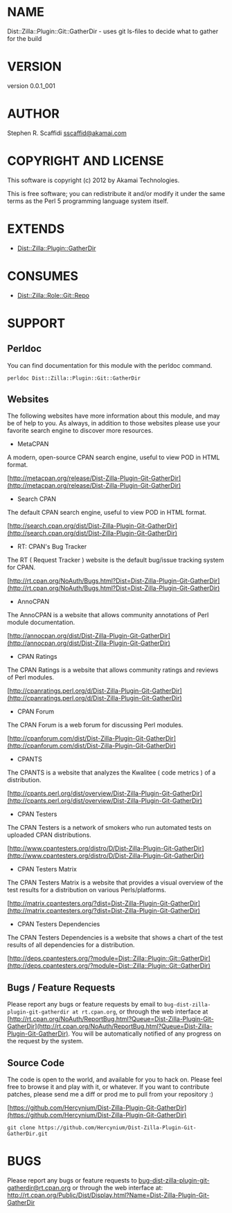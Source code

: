 # NAME

Dist::Zilla::Plugin::Git::GatherDir - uses git ls-files to decide what to gather for the build

# VERSION

version 0.0.1_001

# AUTHOR

Stephen R. Scaffidi <sscaffid@akamai.com>

# COPYRIGHT AND LICENSE

This software is copyright (c) 2012 by Akamai Technologies.

This is free software; you can redistribute it and/or modify it under
the same terms as the Perl 5 programming language system itself.

# EXTENDS

- [Dist::Zilla::Plugin::GatherDir](http://search.cpan.org/perldoc?Dist::Zilla::Plugin::GatherDir)

# CONSUMES

- [Dist::Zilla::Role::Git::Repo](http://search.cpan.org/perldoc?Dist::Zilla::Role::Git::Repo)

# SUPPORT

## Perldoc

You can find documentation for this module with the perldoc command.

    perldoc Dist::Zilla::Plugin::Git::GatherDir

## Websites

The following websites have more information about this module, and may be of help to you. As always,
in addition to those websites please use your favorite search engine to discover more resources.

- MetaCPAN

A modern, open-source CPAN search engine, useful to view POD in HTML format.

[http://metacpan.org/release/Dist-Zilla-Plugin-Git-GatherDir](http://metacpan.org/release/Dist-Zilla-Plugin-Git-GatherDir)

- Search CPAN

The default CPAN search engine, useful to view POD in HTML format.

[http://search.cpan.org/dist/Dist-Zilla-Plugin-Git-GatherDir](http://search.cpan.org/dist/Dist-Zilla-Plugin-Git-GatherDir)

- RT: CPAN's Bug Tracker

The RT ( Request Tracker ) website is the default bug/issue tracking system for CPAN.

[http://rt.cpan.org/NoAuth/Bugs.html?Dist=Dist-Zilla-Plugin-Git-GatherDir](http://rt.cpan.org/NoAuth/Bugs.html?Dist=Dist-Zilla-Plugin-Git-GatherDir)

- AnnoCPAN

The AnnoCPAN is a website that allows community annotations of Perl module documentation.

[http://annocpan.org/dist/Dist-Zilla-Plugin-Git-GatherDir](http://annocpan.org/dist/Dist-Zilla-Plugin-Git-GatherDir)

- CPAN Ratings

The CPAN Ratings is a website that allows community ratings and reviews of Perl modules.

[http://cpanratings.perl.org/d/Dist-Zilla-Plugin-Git-GatherDir](http://cpanratings.perl.org/d/Dist-Zilla-Plugin-Git-GatherDir)

- CPAN Forum

The CPAN Forum is a web forum for discussing Perl modules.

[http://cpanforum.com/dist/Dist-Zilla-Plugin-Git-GatherDir](http://cpanforum.com/dist/Dist-Zilla-Plugin-Git-GatherDir)

- CPANTS

The CPANTS is a website that analyzes the Kwalitee ( code metrics ) of a distribution.

[http://cpants.perl.org/dist/overview/Dist-Zilla-Plugin-Git-GatherDir](http://cpants.perl.org/dist/overview/Dist-Zilla-Plugin-Git-GatherDir)

- CPAN Testers

The CPAN Testers is a network of smokers who run automated tests on uploaded CPAN distributions.

[http://www.cpantesters.org/distro/D/Dist-Zilla-Plugin-Git-GatherDir](http://www.cpantesters.org/distro/D/Dist-Zilla-Plugin-Git-GatherDir)

- CPAN Testers Matrix

The CPAN Testers Matrix is a website that provides a visual overview of the test results for a distribution on various Perls/platforms.

[http://matrix.cpantesters.org/?dist=Dist-Zilla-Plugin-Git-GatherDir](http://matrix.cpantesters.org/?dist=Dist-Zilla-Plugin-Git-GatherDir)

- CPAN Testers Dependencies

The CPAN Testers Dependencies is a website that shows a chart of the test results of all dependencies for a distribution.

[http://deps.cpantesters.org/?module=Dist::Zilla::Plugin::Git::GatherDir](http://deps.cpantesters.org/?module=Dist::Zilla::Plugin::Git::GatherDir)

## Bugs / Feature Requests

Please report any bugs or feature requests by email to `bug-dist-zilla-plugin-git-gatherdir at rt.cpan.org`, or through
the web interface at [http://rt.cpan.org/NoAuth/ReportBug.html?Queue=Dist-Zilla-Plugin-Git-GatherDir](http://rt.cpan.org/NoAuth/ReportBug.html?Queue=Dist-Zilla-Plugin-Git-GatherDir). You will be automatically notified of any
progress on the request by the system.

## Source Code

The code is open to the world, and available for you to hack on. Please feel free to browse it and play
with it, or whatever. If you want to contribute patches, please send me a diff or prod me to pull
from your repository :)

[https://github.com/Hercynium/Dist-Zilla-Plugin-Git-GatherDir](https://github.com/Hercynium/Dist-Zilla-Plugin-Git-GatherDir)

    git clone https://github.com/Hercynium/Dist-Zilla-Plugin-Git-GatherDir.git

# BUGS

Please report any bugs or feature requests to bug-dist-zilla-plugin-git-gatherdir@rt.cpan.org or through the web interface at:
 http://rt.cpan.org/Public/Dist/Display.html?Name=Dist-Zilla-Plugin-Git-GatherDir